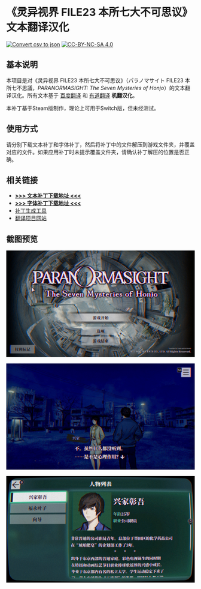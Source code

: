 # 《灵异视界 FILE23 本所七大不可思议》文本翻译汉化

[![Convert csv to json](https://github.com/Xzonn/ParanormasightChsLocalization/actions/workflows/convert.yml/badge.svg)](https://github.com/Xzonn/ParanormasightChsLocalization/actions/workflows/convert.yml) [![CC-BY-NC-SA 4.0](https://mirrors.creativecommons.org/presskit/buttons/88x31/svg/by-nc-sa.svg)](https://creativecommons.org/licenses/by-nc-sa/4.0/legalcode)

## 基本说明
本项目是对《灵异视界 FILE23 本所七大不可思议》（<span lang="ja">パラノマサイト FILE23 本所七不思議</span>，*PARANORMASIGHT: The Seven Mysteries of Honjo*）的文本翻译汉化。所有文本基于 [百度翻译](https://fanyi.baidu.com/) 和 [有道翻译](https://fanyi.youdao.com/) **机翻汉化**。

本补丁基于Steam版制作，理论上可用于Switch版，但未经测试。

## 使用方式
请分别下载文本补丁和字体补丁，然后将补丁中的文件解压到游戏文件夹，并覆盖对应的文件。如果应用补丁时未提示覆盖文件夹，请确认补丁解压的位置是否正确。

## 相关链接
- **[>>> 文本补丁下载地址 <<<](https://github.com/Xzonn/ParanormasightChsLocalization/releases/download/publish/patch-text.zip)**
- **[>>> 字体补丁下载地址 <<<](https://github.com/Xzonn/ParanormasightChsLocalization/releases/download/publish/patch-font.zip)**
- [补丁生成工具](https://github.com/Xzonn/ParanormasightChsLocalizationHelper)
- [翻译项目网站](https://weblate.xzonn.top/projects/paranormasight/)

## 截图预览
![截图](images/screenshot-01.jpg)

![截图](images/screenshot-02.jpg)

![截图](images/screenshot-03.jpg)